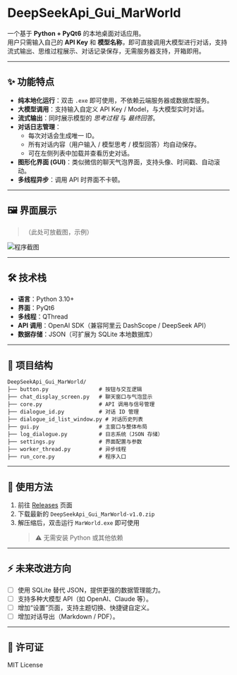 # DeepSeekApi_Gui_MarWorld

一个基于 **Python + PyQt6** 的本地桌面对话应用。  
用户只需输入自己的 **API Key** 和 **模型名称**，即可直接调用大模型进行对话，支持流式输出、思维过程展示、对话记录保存，无需服务器支持，开箱即用。

---

## ✨ 功能特点
- **纯本地化运行**：双击 `.exe` 即可使用，不依赖云端服务器或数据库服务。  
- **大模型调用**：支持输入自定义 API Key / Model，与大模型实时对话。  
- **流式输出**：同时展示模型的 *思考过程* 与 *最终回答*。  
- **对话日志管理**：
  - 每次对话会生成唯一 ID。  
  - 所有对话内容（用户输入 / 模型思考 / 模型回答）均自动保存。  
  - 可在左侧列表中加载并查看历史对话。  
- **图形化界面 (GUI)**：类似微信的聊天气泡界面，支持头像、时间戳、自动滚动。  
- **多线程异步**：调用 API 时界面不卡顿。  

---

## 🖼️ 界面展示
> （此处可放截图，示例）

![程序截图](./screenshot.png)

---

## 🛠️ 技术栈
- **语言**：Python 3.10+  
- **界面**：PyQt6  
- **多线程**：QThread  
- **API 调用**：OpenAI SDK（兼容阿里云 DashScope / DeepSeek API）  
- **数据存储**：JSON（可扩展为 SQLite 本地数据库）  

---

## 📂 项目结构
```
DeepSeekApi_Gui_MarWorld/
├── button.py                # 按钮与交互逻辑
├── chat_display_screen.py   # 聊天窗口与气泡显示
├── core.py                  # API 调用与信号管理
├── dialogue_id.py           # 对话 ID 管理
├── dialogue_id_list_window.py # 对话历史列表
├── gui.py                   # 主窗口与整体布局
├── log_dialogue.py          # 日志系统（JSON 存储）
├── settings.py              # 界面配置与参数
├── worker_thread.py         # 异步线程
├── run_core.py              # 程序入口
```

---

## 🚀 使用方法

1. 前往 [Releases](https://github.com/yourname/DeepSeekApi_Gui_MarWorld/releases) 页面  
2. 下载最新的 `DeepSeekApi_Gui_MarWorld-v1.0.zip`  
3. 解压缩后，双击运行 `MarWorld.exe` 即可使用  
   > ⚠️ 无需安装 Python 或其他依赖  
   

---

## ⚡ 未来改进方向
- [ ] 使用 SQLite 替代 JSON，提供更强的数据管理能力。  
- [ ] 支持多种大模型 API（如 OpenAI、Claude 等）。  
- [ ] 增加“设置”页面，支持主题切换、快捷键自定义。  
- [ ] 增加对话导出（Markdown / PDF）。  

---

## 📜 许可证
MIT License
